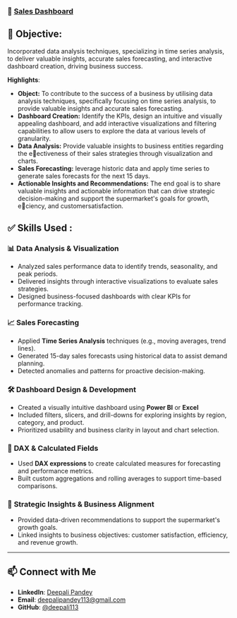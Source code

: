 ### 🔹 [Sales Dashboard](https://github.com/deepali113/Projects/tree/main/P2_HR_Analytics_Dashboard)
## 🎯 **Objective**:
Incorporated data analysis techniques, specializing in time series analysis, to deliver valuable insights, accurate sales forecasting, and interactive dashboard creation, driving business success.

**Highlights**:
- **Object:** To contribute to the success of a business by utilising data analysis techniques, specifically
focusing on time series analysis, to provide valuable insights and accurate sales forecasting.
- **Dashboard Creation:** Identify the KPIs, design an intuitive and visually appealing dashboard, and add
interactive visualizations and filtering capabilities to allow users to explore the data at various levels of
granularity.
- **Data Analysis:** Provide valuable insights to business entities regarding the eectiveness of their sales
strategies through visualization and charts.
- **Sales Forecasting:** leverage historic data and apply time series to generate sales forecasts for the next 15
days.
- **Actionable Insights and Recommendations:** The end goal is to share valuable insights and actionable
information that can drive strategic decision-making and support the supermarket's goals for growth,
eciency, and customersatisfaction.

## ✅ Skills Used :

### 📊 **Data Analysis & Visualization**
- Analyzed sales performance data to identify trends, seasonality, and peak periods.
- Delivered insights through interactive visualizations to evaluate sales strategies.
- Designed business-focused dashboards with clear KPIs for performance tracking.

### 📈 **Sales Forecasting**
- Applied **Time Series Analysis** techniques (e.g., moving averages, trend lines).
- Generated 15-day sales forecasts using historical data to assist demand planning.
- Detected anomalies and patterns for proactive decision-making.

### 🛠 **Dashboard Design & Development**
- Created a visually intuitive dashboard using **Power BI** or **Excel**
- Included filters, slicers, and drill-downs for exploring insights by region, category, and product.
- Prioritized usability and business clarity in layout and chart selection.

### 🧮 **DAX & Calculated Fields**
- Used **DAX expressions** to create calculated measures for forecasting and performance metrics.
- Built custom aggregations and rolling averages to support time-based comparisons.

### 🎯 **Strategic Insights & Business Alignment**
- Provided data-driven recommendations to support the supermarket's growth goals.
- Linked insights to business objectives: customer satisfaction, efficiency, and revenue growth.

---
## 📫 Connect with Me

- **LinkedIn**: [Deepali Pandey](https://www.linkedin.com/in/deepali-pandey-7b308b125)
- **Email**: deepalipandey113@gmail.com
- **GitHub**: [@deepali113](https://github.com/deepali113)

